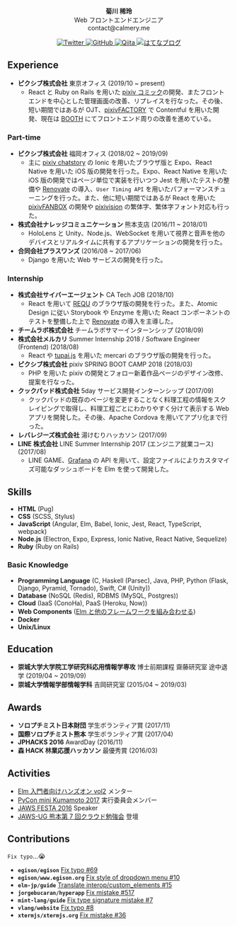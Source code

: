 <p align="center">
  <b>菊川 稀玲</b><br />
  Web フロントエンドエンジニア<br />
  contact@calmery.me
</p>

<p align="center">
  <a href="https://twitter.com/calmeryme">
    <img src="https://img.shields.io/badge/Twitter-%40calmeryme-blue" alt="Twitter" />
  </a>
  <a href="https://github.com/calmery">
    <img src="https://img.shields.io/badge/GitHub-calmery-lightgrey" alt="GitHub" />
  </a>
  <a href="https://qiita.com/calmery">
    <img src="https://img.shields.io/badge/Qiita-calmery-green" alt="Qiita" />
  </a>
  <a href="http://calmery.hatenablog.com">
    <img src="https://img.shields.io/badge/はてなブログ-calmery-yellow" alt="はてなブログ" />
  </a>
</p>

## Experience

- **ピクシブ株式会社** 東京オフィス (2019/10 ~ present)
  - React と Ruby on Rails を用いた [pixiv コミック](https://comic.pixiv.net/)の開発、またフロントエンドを中心とした管理画面の改善、リプレイスを行なった。その後、短い期間ではあるが OJT、[pixivFACTORY](https://factory.pixiv.net/) で Contentful を用いた開発、現在は [BOOTH](https://booth.pm/) にてフロントエンド周りの改善を進めている。

### Part-time

- **ピクシブ株式会社** 福岡オフィス (2018/02 ~ 2019/09)
  - 主に [pixiv chatstory](https://chatstory.pixiv.net/) の Ionic を用いたブラウザ版と Expo、React Native を用いた iOS 版の開発を行った。Expo、React Native を用いた iOS 版の開発ではページ単位で実装を行いつつ Jest を用いたテストの整備や [Renovate](https://renovatebot.com/) の導入、`User Timing API` を用いたパフォーマンスチューニングを行った。また、他に短い期間ではあるが React を用いた [pixivFANBOX](https://www.pixiv.net/fanbox) の開発や [pixivision](https://www.pixivision.net/) の繁体字、繁体字フォント対応も行った。
- **株式会社ナレッジコミュニケーション** 熊本支店 (2016/11 ~ 2018/01)
  - HoloLens と Unity、Node.js、WebSocket を用いて視界と音声を他のデバイスとリアルタイムに共有するアプリケーションの開発を行った。
- **合同会社プラスワンズ** (2016/08 ~ 2017/06)
  - Django を用いた Web サービスの開発を行った。

### Internship

- **株式会社サイバーエージェント** CA Tech JOB (2018/10)
  - React を用いて [REQU](https://requ.ameba.jp/) のブラウザ版の開発を行った。また、Atomic Design に従い Storybook や Enzyme を用いた React コンポーネントのテストを整備した上で [Renovate](https://renovatebot.com/) の導入を主導した。
- **チームラボ株式会社** チームラボサマーインターンシップ (2018/09)
- **株式会社メルカリ** Summer Internship 2018 / Software Engineer (Frontend) (2018/08)
  - React や [tupai.js](http://tupaijs.com/) を用いた mercari のブラウザ版の開発を行った。
- **ピクシブ株式会社** pixiv SPRING BOOT CAMP 2018 (2018/03)
  - PHP を用いた pixiv の開発とフォロー新着作品ページのデザイン改修、提案を行なった。
- **クックパッド株式会社** 5day サービス開発インターンシップ (2017/09)
  - クックパッドの既存のページを変更することなく料理工程の情報をスクレイピングで取得し、料理工程ごとにわかりやすく分けて表示する Web アプリを開発した。その後、Apache Cordova を用いてアプリ化まで行った。
- **レバレジーズ株式会社** 湯けむりハッカソン (2017/09)
- **LINE 株式会社** LINE Summer Internship 2017 (エンジニア就業コース) (2017/08)
  - LINE GAME、[Grafana](https://grafana.com/) の API を用いて、設定ファイルによりカスタマイズ可能なダッシュボードを Elm を使って開発した。

## Skills

- **HTML** (Pug)
- **CSS** (SCSS, Stylus)
- **JavaScript** (Angular, Elm, Babel, Ionic, Jest, React, TypeScript, webpack)
- **Node.js** (Electron, Expo, Express, Ionic Native, React Native, Sequelize)
- **Ruby** (Ruby on Rails)

### Basic Knowledge

- **Programming Language** (C, Haskell (Parsec), Java, PHP, Python (Flask, Django, Pyramid, Tornado), Swift, C# (Unity))
- **Database** (NoSQL (Redis), RDBMS (MySQL, Postgres))
- **Cloud** (IaaS (ConoHa), PaaS (Heroku, Now))
- **Web Components** ([Elm と他のフレームワークを組み合わせる](https://qiita.com/calmery/items/d85e4755a4d0644c0610))
- **Docker**
- **Unix/Linux**

## Education

- **崇城大学大学院工学研究科応用情報学専攻** 博士前期課程 齋藤研究室 途中退学 (2019/04 ~ 2019/09)
- **崇城大学情報学部情報学科** 吉岡研究室 (2015/04 ~ 2019/03)

## Awards

- **ソロプチミスト日本財団** 学生ボランティア賞 (2017/11)
- **国際ソロプチミスト熊本** 学生ボランティア賞 (2017/04)
- **JPHACKS 2016** AwardDay (2016/11)
- **森 HACK 林業応援ハッカソン** 最優秀賞 (2016/03)

## Activities

- [Elm 入門者向けハンズオン vol2](https://elm-tokyo.connpass.com/event/94634/) メンター
- [PyCon mini Kumamoto 2017](http://kumamoto.pycon.jp/) 実行委員会メンバー
- [JAWS FESTA 2016](https://jft2016.jaws-ug.jp/) Speaker
- [JAWS-UG 熊本第 7 回クラウド勉強会](https://jaws-ug-kumamoto.doorkeeper.jp/events/48360) 登壇

## Contributions

`Fix typo`...:sob:

- **`egison/egison`** [Fix typo #69](https://github.com/egison/egison/pull/69)
- **`egison/www.egison.org`** [Fix style of dropdown menu #10](https://github.com/egison/www.egison.org/pull/10)
- **`elm-jp/guide`** [Translate interop/custom_elements #15](https://github.com/elm-jp/guide/pull/15)
- **`jorgebucaran/hyperapp`** [Fix mistake #517](https://github.com/jorgebucaran/hyperapp/pull/517)
- **`mint-lang/guide`** [Fix type signature mistake #7](https://github.com/mint-lang/guide/pull/7)
- **`vlang/website`** [Fix typo #8](https://github.com/vlang/website/pull/8)
- **`xtermjs/xtermjs.org`** [Fix mistake #36](https://github.com/xtermjs/xtermjs.org/pull/36)
